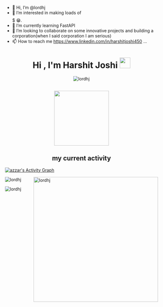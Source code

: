 - 👋 Hi, I’m @lordhj
- 👀 I’m interested in making loads of $$$$$$$$$ 😁.
- 🌱 I’m currently learning FastAPI
- 💞️ I’m looking to collaborate on some innovative projects and building a corporation(when I said corporation I am serious)
- 📫 How to reach me https://www.linkedin.com/in/harshitjoshi450 ...

<h1 align="center">Hi , I'm Harshit Joshi <img src="https://media.giphy.com/media/hvRJCLFzcasrR4ia7z/giphy.gif" width="35"></h1>

<!---
lordhj/lordhj is a ✨ special ✨ repository because its `README.md` (this file) appears on your GitHub profile.
You can click the Preview link to take a look at your changes.
--->
<p align="center"> 
	<img src="https://komarev.com/ghpvc/?username=lordhj&label=Profile%20views&color=0e75b6&style=plastic" alt="lordhj" /> 
</p>
  <br/>
 <div id="header" align="center">
  <img src="https://media.giphy.com/media/5qcnRWFWfZyXC/giphy.gif" width="180"/>
</div>
  <h2 align="center"> my current activity </h2>
<a href="https://github.com/ashutosh00710/github-readme-activity-graph"><img alt="azzar's Activity Graph" src="https://activity-graph.herokuapp.com/graph?username=lordhj&bg_color=ffcfe9&color=9e4c98&line=9e4c98&point=403d3d&area=true&hide_border=true" /></a>
<p><img align="left" src="https://github-readme-stats.vercel.app/api/top-langs?username=lordhj&show_icons=true&locale=en&layout=compact&theme=chartreuse-dark" alt="lordhj" /></p>

<p>&nbsp;<img align="right" src="https://github-readme-stats.vercel.app/api?username=lordhj&show_icons=true&locale=en&theme=chartreuse-dark" alt="lordhj" width="410" /></p>
<p><img align="middle" src="https://github-profile-summary-cards.vercel.app/api/cards/profile-details?username=lordhj&theme=vue" alt="lordhj" /></p>
